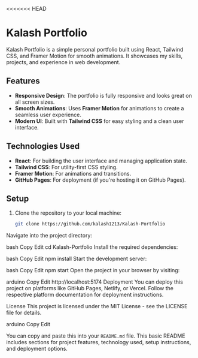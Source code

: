 <<<<<<< HEAD
# Kalash Portfolio

Kalash Portfolio is a simple personal portfolio built using React, Tailwind CSS, and Framer Motion for smooth animations. It showcases my skills, projects, and experience in web development.

## Features
- **Responsive Design**: The portfolio is fully responsive and looks great on all screen sizes.
- **Smooth Animations**: Uses **Framer Motion** for animations to create a seamless user experience.
- **Modern UI**: Built with **Tailwind CSS** for easy styling and a clean user interface.

## Technologies Used
- **React**: For building the user interface and managing application state.
- **Tailwind CSS**: For utility-first CSS styling.
- **Framer Motion**: For animations and transitions.
- **GitHub Pages**: For deployment (if you're hosting it on GitHub Pages).

## Setup

1. Clone the repository to your local machine:
   ```bash
   git clone https://github.com/kalash1213/Kalash-Portfolio
Navigate into the project directory:

bash
Copy
Edit
cd Kalash-Portfolio
Install the required dependencies:

bash
Copy
Edit
npm install
Start the development server:

bash
Copy
Edit
npm start
Open the project in your browser by visiting:

arduino
Copy
Edit
http://localhost:5174
Deployment
You can deploy this project on platforms like GitHub Pages, Netlify, or Vercel. Follow the respective platform documentation for deployment instructions.

License
This project is licensed under the MIT License - see the LICENSE file for details.

arduino
Copy
Edit

You can copy and paste this into your `README.md` file. This basic README includes sections for project features, technology used, setup instructions, and deployment options.







